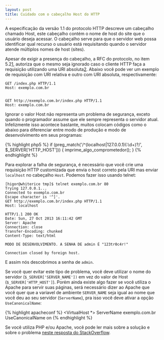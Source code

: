 ```yaml
---
layout: post
title: Cuidado com o cabeçalho Host do HTTP
---
```


A especificação da versão 1.1 do protocolo HTTP descreve um cabeçalho chamado
Host, este cabeçalho contém o nome de host do site que o usuário deseja
acessar. O cabeçalho serve para que o servidor web possa identificar qual
recurso o usuário está requisitando quando o servidor atende múltiplos
nomes de host (sites).

Apesar de exigir a presença do cabeçalho, a RFC do protocolo, no item 5.2[1],
autoriza que o mesmo seja ignorado caso o cliente HTTP faça a requisição
utilizando uma URI absoluta[2]. Abaixo você pode ver um exemplo de requisição
com URI relativa e outro com URI absoluta, respectivamente:

	GET /index.php HTTP/1.1
	Host: exemplo.com.br


	GET http://exemplo.com.br/index.php HTTP/1.1
	Host: exemplo.com.br

Ignorar o valor Host não representa um problema de segurança, exceto quando o
programador assume que ele sempre representa o servidor atual. Infelizmente
isso acontece bastante, muitos colocam códigos como o abaixo para diferenciar
entre modo de produção e modo de desenvolvimento em seus programas:

{% highlight php5 %}
if (preg_match('/^(localhost|127.0.0.1)(\:\d+)?/', $_SERVER['HTTP_HOST'])) {
	imprime_algo_comprometedor();
}
{% endhighlight %}

Para explorar a falha de segurança, é necessário que você crie uma requisição
HTTP customizada que envia o host correto pela URI mas enviar `localhost` no
cabeçalho `Host`. Podemos fazer isso usando telnet:

	[higor@whiterice tmp]$ telnet exemplo.com.br 80
	Trying 127.0.0.1...
	Connected to exemplo.com.br
	Escape character is '^]'.
	GET http://exemplo.com.br/index.php HTTP/1.1
	Host: localhost

	HTTP/1.1 200 OK
	Date: Sun, 27 Oct 2013 16:11:42 GMT
	Server: Apache
	Connection: close
	Transfer-Encoding: chunked
	Content-Type: text/html

	MODO DE DESENVOLVIMENTO. A SENHA DE admin É "123tr0c4r!"

	Connection closed by foreign host.

E assim nós descobrimos a senha de `admin`.

Se você quer evitar este tipo de problema, você deve utilizar o nome do
servidor (`$_SERVER['SERVER_NAME'])` em vez do valor de Host
(`$_SERVER['HTTP_HOST']`). Porém ainda existe algo fazer se você utiliza o
Apache para servir suas páginas, será necessário dizer ao Apache que você quer
que a variavel de ambiente `SERVER_NAME` seja igual ao nome que você deu ao seu
servidor (`ServerName`), pra isso você deve ativar a opção `UseCanonicalName`:

{% highlight apacheconf %}
<VirtualHost *>
	ServerName exemplo.com.br
	UseCanonicalName on
</VirtualHost>
{% endhighlight %}

Se você utiliza PHP e/ou Apache, você pode ler mais sobre a solução e sobre o
problema [neste resposta do StackOverflow](http://stackoverflow.com/a/2297421).


[1]:http://www.w3.org/Protocols/rfc2616/rfc2616-sec5.html#sec5.2
[2]:http://www.w3.org/Protocols/rfc2616/rfc2616-sec5.html#sec5.1.2

